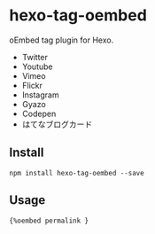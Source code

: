 # hexo-tag-oembed
oEmbed tag plugin for Hexo.

* Twitter
* Youtube
* Vimeo
* Flickr
* Instagram
* Gyazo
* Codepen
* はてなブログカード

## Install
```
npm install hexo-tag-oembed --save
```

## Usage
```
{%oembed permalink }
```